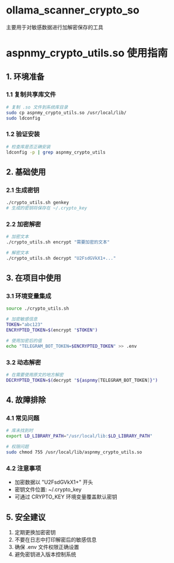 # ollama_scanner_crypto_so
主要用于对敏感数据进行加解密保存的工具

# aspnmy_crypto_utils.so 使用指南

## 1. 环境准备

### 1.1 复制共享库文件
```bash
# 复制 .so 文件到系统库目录
sudo cp aspnmy_crypto_utils.so /usr/local/lib/
sudo ldconfig
```

### 1.2 验证安装
```bash
# 检查库是否正确安装
ldconfig -p | grep aspnmy_crypto_utils
```

## 2. 基础使用

### 2.1 生成密钥
```bash
./crypto_utils.sh genkey
# 生成的密钥将保存在 ~/.crypto_key
```

### 2.2 加密解密
```bash
# 加密文本
./crypto_utils.sh encrypt "需要加密的文本"

# 解密文本
./crypto_utils.sh decrypt "U2FsdGVkX1+..."
```

## 3. 在项目中使用

### 3.1 环境变量集成
```bash
source ./crypto_utils.sh

# 加密敏感信息
TOKEN="abc123"
ENCRYPTED_TOKEN=$(encrypt "$TOKEN")

# 使用加密后的值
echo "TELEGRAM_BOT_TOKEN=$ENCRYPTED_TOKEN" >> .env
```

### 3.2 动态解密
```bash
# 在需要使用原文的地方解密
DECRYPTED_TOKEN=$(decrypt "${aspnmy[TELEGRAM_BOT_TOKEN]}")
```

## 4. 故障排除

### 4.1 常见问题
```bash
# 库未找到时
export LD_LIBRARY_PATH="/usr/local/lib:$LD_LIBRARY_PATH"

# 权限问题
sudo chmod 755 /usr/local/lib/aspnmy_crypto_utils.so
```

### 4.2 注意事项
- 加密数据以 "U2FsdGVkX1+" 开头
- 密钥文件位置: ~/.crypto_key
- 可通过 CRYPTO_KEY 环境变量覆盖默认密钥

## 5. 安全建议
1. 定期更换加密密钥
2. 不要在日志中打印解密后的敏感信息
3. 确保 .env 文件权限正确设置
4. 避免密钥进入版本控制系统
